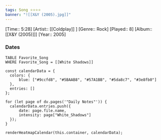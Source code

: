 ```yaml
---
tags: Song ⭐⭐⭐⭐ 
banner: "![[X&Y (2005).jpg]]"
---
```

[Time:: 5:28]
[Artist:: [[Coldplay]] ]
[Genre:: Rock]
[Played:: 8]
[Album:: [[X&Y (2005)]]]
[Year:: 2005]
### Dates
````dataview
TABLE Favorite_Song
WHERE Favorite_Song = [[White Shadows]]
````

  ```dataviewjs
const calendarData = { 
	colors: { 
		blue: ["#9ccfd8", "#5BAAB8", "#57A1BB", "#5da8c7", "#3e8fb0"] 
	}, 
	entries: [] 
}; 

for (let page of dv.pages('"Daily Notes"')) { 
	calendarData.entries.push({ 
		date: page.file.name, 
		intensity: page["White_Shadows"]
	}); 
} 

renderHeatmapCalendar(this.container, calendarData);
```
